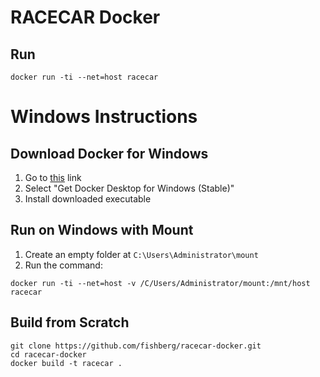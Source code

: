 # RACECAR Docker

## Run
```
docker run -ti --net=host racecar
```

# Windows Instructions

## Download Docker for Windows
1. Go to [this](https://hub.docker.com/editions/community/docker-ce-desktop-windows) link
2. Select "Get Docker Desktop for Windows (Stable)"
3. Install downloaded executable

## Run on Windows with Mount
1. Create an empty folder at `C:\Users\Administrator\mount`
2. Run the command:
```
docker run -ti --net=host -v /C/Users/Administrator/mount:/mnt/host racecar
```

## Build from Scratch
```
git clone https://github.com/fishberg/racecar-docker.git
cd racecar-docker
docker build -t racecar .
```
